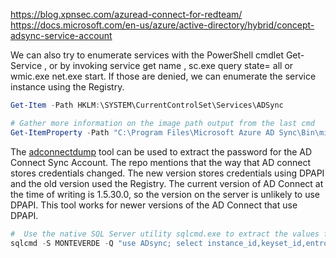 https://blog.xpnsec.com/azuread-connect-for-redteam/
https://docs.microsoft.com/en-us/azure/active-directory/hybrid/concept-adsync-service-account

We can also try to enumerate services with the PowerShell cmdlet Get-Service , or by invoking service get name , sc.exe query state= all or wmic.exe net.exe start. If those are denied, we can enumerate the service instance using the Registry. 
```powershell
Get-Item -Path HKLM:\SYSTEM\CurrentControlSet\Services\ADSync

# Gather more information on the image path output from the last cmd
Get-ItemProperty -Path "C:\Program Files\Microsoft Azure AD Sync\Bin\miiserver.exe" | Format-list -Property * -Force
```

 The [adconnectdump](https://github.com/dirkjanm/adconnectdump) tool can be used to extract the password for the AD Connect Sync Account. The repo mentions that the way that AD connect stores credentials changed. The new version stores credentials using DPAPI and the old version used the Registry. The current version of AD Connect at the time of writing is 1.5.30.0, so the version on the server is unlikely to use DPAPI. This tool works for newer versions of the AD Connect that use DPAPI.

```powershell
#  Use the native SQL Server utility sqlcmd.exe to extract the values from the database.
sqlcmd -S MONTEVERDE -Q "use ADsync; select instance_id,keyset_id,entropy from mms_server_configuration"
```